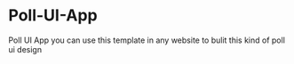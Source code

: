 # Poll-UI-App
Poll UI App
you can use this template in any website to bulit this kind of poll ui design
